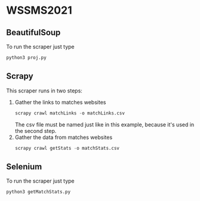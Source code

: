 # WSSMS2021

## BeautifulSoup
To run the scraper just type
```python
python3 proj.py
```

## Scrapy
This scraper runs in two steps:
1. Gather the links to matches websites
    ```python
    scrapy crawl matchLinks -o matchLinks.csv
    ```
    The csv file must be named just like in this example, because it's used in the second step.
1. Gather the data from matches websites
    ```python
    scrapy crawl getStats -o matchStats.csv
    ```

## Selenium
To run the scraper just type
```python
python3 getMatchStats.py
```
